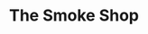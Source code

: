 ---
title: "The Smoke Shop"
url: /virginia-beach/the-smoke-shop-north-great-neck-road/
shop: tobacco
---